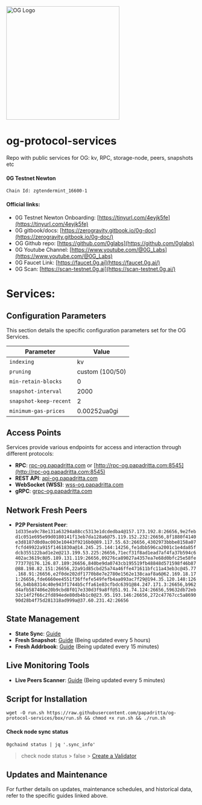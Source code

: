 <img src="https://github.com/papadritta/og-protocol-services/assets/90826754/5ec4b835-bb11-44d2-85d6-a644b6e6916e" width="300" alt="OG Logo">


# og-protocol-services
Repo with public services for OG: kv, RPC, storage-node, peers, snapshots etc

#### 0G Testnet Newton
```
Chain Id: zgtendermint_16600-1
```
#### Official links:
- 0G Testnet Newton Onboarding: [https://tinyurl.com/4eyjk5fe](https://tinyurl.com/4eyjk5fe)
- 0G gitbook/docs: [https://zerogravity.gitbook.io/0g-doc](https://zerogravity.gitbook.io/0g-doc/)
- OG Github repo: [https://github.com/0glabs](https://github.com/0glabs)
- 0G Youtube Channel: [https://www.youtube.com/@0G_Labs](https://www.youtube.com/@0G_Labs)
- 0G Faucet Link: [https://faucet.0g.ai](https://faucet.0g.ai/)
- 0G Scan: [https://scan-testnet.0g.ai](https://scan-testnet.0g.ai/)

# Services:

## Configuration Parameters
This section details the specific configuration parameters set for the OG Services.

| Parameter          | Value                                    |
| ------------------ | ---------------------------------------- |
| `indexing`         | kv                                       |
| `pruning`          | custom (100/50)                          |
| `min-retain-blocks`| 0                                        |
| `snapshot-interval`| 2000                                     |
| `snapshot-keep-recent` | 2                                    |
| `minimum-gas-prices`  | 0.00252ua0gi                          |

## Access Points
Services provide various endpoints for access and interaction through different protocols:

- **RPC**: [rpc-og.papadritta.com](rpc-og.papadritta.com) or [http://rpc-og.papadritta.com:8545](http://rpc-og.papadritta.com:8545)
- **REST API**: [api-og.papadritta.com](api-og.papadritta.com)
- **WebSocket (WSS)**: [wss-og.papadritta.com](ws://wss-og.papadritta.com:8546)
- **gRPC**: [grpc-og.papadritta.com](grpc-og.papadritta.com)

## Network Fresh Peers
- **P2P Persistent Peer**: `1d335ea9c78e131a63294a88cc5313e1dcdedba4@157.173.192.8:26656,9e2febd1c051e695e99d0180141f13eb7da128a6@75.119.152.232:26656,8f1880f4140e3d8187d0d0ac003e10443f9216b0@89.117.55.63:26656,4302973bbbe8158a07fcfd49922a915f1461830a@14.245.25.144:14256,fe1dbb596ca2001c1e4da85fdcb355122bad1e2e@213.199.53.225:26656,71ecf31f8ad1ead7af4fa37b594c6402ac3619c8@5.189.131.119:26656,09276ca89027a4357ea7e68d0bfc25e58fe77377@176.126.87.189:26656,840be9da0743cb195519fb48848d571598f46b87@88.198.82.151:26656,22a91d85cbd25a74a46ffe471611bfc11a43eb3c@45.77.168.91:26656,e2f0de202df1770b8e7e2780e1562e138caaf8a6@62.169.18.171:26656,fde6660ee4551f36ffefe549fefb4aa093ac7f29@194.35.120.148:12656,b4bb8314c40e943f1744b5cffa61e83cfbdc6391@84.247.171.3:26656,b962d4afb587406e20b9cbd8f017e330d3f9a8ff@51.91.74.124:26656,59632db72eb32c14f2f66c2fd894ede80db4b1c0@23.95.193.146:26656,272c47767cc5a869090d28b4f75d281318ad999a@37.60.231.42:26656`

## State Management
- **State Sync**: [Guide](URL)
- **Fresh Snapshot**: [Guide](URL) (Being updated every 5 hours)
- **Fresh Addrbook**: [Guide](URL) (Being updated every 15 minutes)

## Live Monitoring Tools
- **Live Peers Scanner**: [Guide](URL) (Being updated every 5 minutes)

## Script for Installation
```
wget -O run.sh https://raw.githubusercontent.com/papadritta/og-protocol-services/box/run.sh && chmod +x run.sh && ./run.sh
```
#### Check node sync status
```
0gchaind status | jq '.sync_info'
```
> check node status > false > [Create a Validator]()

## Updates and Maintenance
For further details on updates, maintenance schedules, and historical data, refer to the specific guides linked above.




